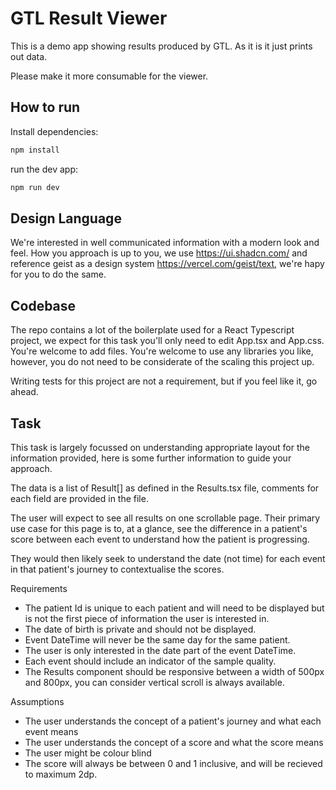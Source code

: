 # GTL Result Viewer

This is a demo app showing results produced by GTL.
As it is it just prints out data.

Please make it more consumable for the viewer.

## How to run

Install dependencies:
```bash
npm install
```

run the dev app:
```bash
npm run dev
```

## Design Language

We're interested in well communicated information with a modern look and feel.
How you approach is up to you, we use https://ui.shadcn.com/ and reference geist as a design system https://vercel.com/geist/text, we're hapy for you to do the same.

## Codebase

The repo contains a lot of the boilerplate used for a React Typescript project, we expect for this task you'll only need to edit App.tsx and App.css. You're welcome to add files. You're welcome to use any libraries you like, however, you do not need to be considerate of the scaling this project up.

Writing tests for this project are not a requirement, but if you feel like it, go ahead.

## Task

This task is largely focussed on understanding appropriate layout for the information provided, here is some further information to guide your approach.

The data is a list of Result[] as defined in the Results.tsx file, comments for each field are provided in the file.

The user will expect to see all results on one scrollable page. Their primary use case for this page is to, at a glance, see the difference in a patient's score between each event to understand how the patient is progressing.

They would then likely seek to understand the date (not time) for each event in that patient's journey to contextualise the scores.

Requirements
- The patient Id is unique to each patient and will need to be displayed but is not the first piece of information the user is interested in.
- The date of birth is private and should not be displayed.
- Event DateTime will never be the same day for the same patient.
- The user is only interested in the date part of the event DateTime.
- Each event should include an indicator of the sample quality. 
- The Results component should be responsive between a width of 500px and 800px, you can consider vertical scroll is always available.

Assumptions
- The user understands the concept of a patient's journey and what each event means
- The user understands the concept of a score and what the score means
- The user might be colour blind
- The score will always be between 0 and 1 inclusive, and will be recieved to maximum 2dp.

